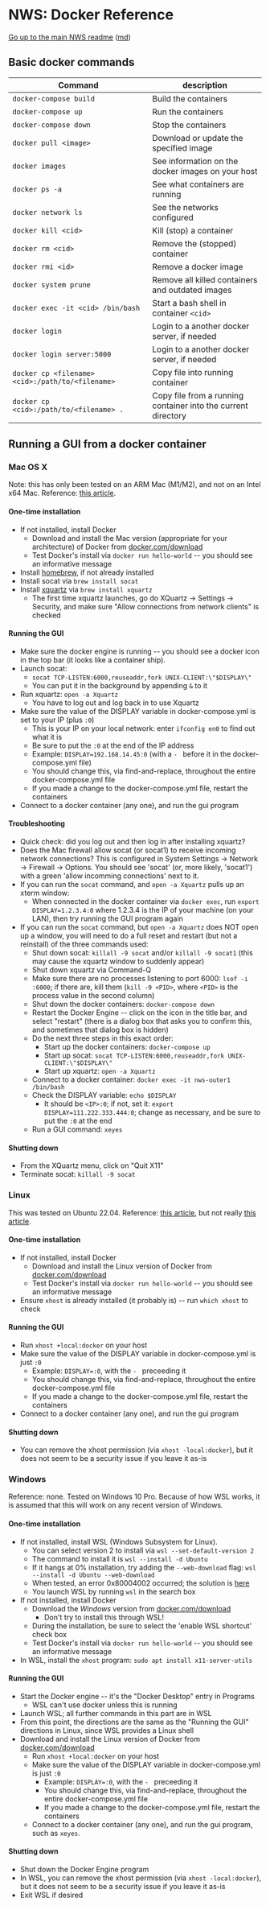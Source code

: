 NWS: Docker Reference
=====================

[Go up to the main NWS readme](../readme.html) ([md](../readme.md))

## Basic docker commands

| Command | description |
|---------|-------------|
| `docker-compose build` | Build the containers |
| `docker-compose up` | Run the containers |
| `docker-compose down` | Stop the containers |
| `docker pull <image>` | Download or update the specified image |
| `docker images` | See information on the docker images on your host |
| `docker ps -a` | See what containers are running |
| `docker network ls` | See the networks configured |
| `docker kill <cid>` | Kill (stop) a container |
| `docker rm <cid>` | Remove the (stopped) container |
| `docker rmi <id>` | Remove a docker image |
| `docker system prune` | Remove all killed containers and outdated images |
| `docker exec -it <cid> /bin/bash` | Start a bash shell in container `<cid>` |
| `docker login` | Login to a another docker server, if needed |
| `docker login server:5000` | Login to a another docker server, if needed |
| `docker cp <filename> <cid>:/path/to/<filename>` | Copy file into running container |
| `docker cp <cid>:/path/to/<filename> .` | Copy file from a running container into the current directory |

## Running a GUI from a docker container

### Mac OS X

Note: this has only been tested on an ARM Mac (M1/M2), and not on an Intel x64 Mac.  Reference: [this article](https://cntnr.io/running-guis-with-docker-on-mac-os-x-a14df6a76efc).

#### One-time installation

- If not installed, install Docker
	- Download and install the Mac version (appropriate for your architecture) of Docker from [docker.com/download](https://www.docker.com/get-started/)
	- Test Docker's install via `docker run hello-world` -- you should see an informative message
- Install [homebrew](https://brew.sh), if not already installed
- Install socat via `brew install socat`
- Install [xquartz](https://www.xquartz.org) via `brew install xquartz` 
	- The first time xquartz launches, go do XQuartz -> Settings -> Security, and make sure "Allow connections from network clients" is checked

#### Running the GUI

- Make sure the docker engine is running -- you should see a docker icon in the top bar (it looks like a container ship).
- Launch socat: 
    - `socat TCP-LISTEN:6000,reuseaddr,fork UNIX-CLIENT:\"$DISPLAY\"`
	- You can put it in the background by appending `&` to it
- Run xquartz: `open -a Xquartz`
    - You have to log out and log back in to use Xquartz
- Make sure the value of the DISPLAY variable in docker-compose.yml is set to your IP (plus `:0`)
	- This is your IP on your local network: enter `ifconfig en0` to find out what it is
	- Be sure to put the `:0` at the end of the IP address
	- Example: `DISPLAY=192.168.14.45:0` (with a `- ` before it in the docker-compose.yml file)
	- You should change this, via find-and-replace, throughout the entire docker-compose.yml file
	- If you made a change to the docker-compose.yml file, restart the containers
- Connect to a docker container (any one), and run the gui program

#### Troubleshooting

- Quick check: did you log out and then log in after installing xquartz?
- Does the Mac firewall allow socat (or socat1) to receive incoming network connections?  This is configured in System Settings -> Network -> Firewall -> Options.  You should see 'socat' (or, more likely, 'socat1') with a green 'allow incomming connections' next to it.
- If you can run the `socat` command, and `open -a Xquartz` pulls up an xterm window:
	- When connected in the docker container via `docker exec`, run `export DISPLAY=1.2.3.4:0` where 1.2.3.4 is the IP of your machine (on your LAN), then try running the GUI program again
- If you can run the `socat` command, but `open -a Xquartz` does NOT open up a window, you will need to do a full reset and restart (but not a reinstall) of the three commands used:
	- Shut down socat: `killall -9 socat` and/or `killall -9 socat1` (this may cause the xquartz window to suddenly appear)
	- Shut down xquartz via Command-Q
	- Make sure there are no processes listening to port 6000:  `lsof -i :6000`; if there are, kill them (`kill -9 <PID>`, where `<PID>` is the process value in the second column)
	- Shut down the docker containers: `docker-compose down`
	- Restart the Docker Engine -- click on the icon in the title bar, and select "restart" (there is a dialog box that asks you to confirm this, and sometimes that dialog box is hidden)
	- Do the next three steps in this exact order:
		- Start up the docker containers: `docker-compose up`
		- Start up socat: `socat TCP-LISTEN:6000,reuseaddr,fork UNIX-CLIENT:\"$DISPLAY\"`
		- Start up xquartz: `open -a Xquartz`
	- Connect to a docker container: `docker exec -it nws-outer1 /bin/bash`
	- Check the DISPLAY variable: `echo $DISPLAY`
		- It should be `<IP>:0`; if not, set it: `export DISPLAY=111.222.333.444:0`; change as necessary, and be sure to put the `:0` at the end
	- Run a GUI command: `xeyes`

#### Shutting down

- From the XQuartz menu, click on "Quit X11"
- Terminate socat: `killall -9 socat`


### Linux

This was tested on Ubuntu 22.04.  Reference: [this article](), but not really [this article](https://www.howtogeek.com/devops/how-to-run-gui-applications-in-a-docker-container/).

#### One-time installation

- If not installed, install Docker
	- Download and install the Linux version of Docker from [docker.com/download](https://www.docker.com/get-started/)
	- Test Docker's install via `docker run hello-world` -- you should see an informative message
- Ensure `xhost` is already installed (it probably is) -- run `which xhost` to check

#### Running the GUI

- Run `xhost +local:docker` on your host
- Make sure the value of the DISPLAY variable in docker-compose.yml is just `:0`
	- Example: `DISPLAY=:0`, with the `- ` preceeding it
	- You should change this, via find-and-replace, throughout the entire docker-compose.yml file
	- If you made a change to the docker-compose.yml file, restart the containers
- Connect to a docker container (any one), and run the gui program

#### Shutting down

- You can remove the xhost permission (via `xhost -local:docker`), but it does not seem to be a security issue if you leave it as-is



### Windows

Reference: none.  Tested on Windows 10 Pro.  Because of how WSL works, it is assumed that this will work on any recent version of Windows.


#### One-time installation

- If not installed, install WSL (Windows Subsystem for Linux).
	- You can select version 2 to install via `wsl --set-default-version 2`
	- The command to install it is `wsl --install -d Ubuntu`
	- If it hangs at 0% installation, try adding the `--web-download` flag: `wsl --install -d Ubuntu --web-download`
	- When tested, an error 0x80004002 occurred; the solution is [here](https://www.bing.com/search?pglt=43&q=wsl+error+0x80004002)
	- You launch WSL by running `wsl` in the search box
- If not installed, install Docker
	- Download the *Windows* version from [docker.com/download](https://www.docker.com/get-started/)
		- Don't try to install this through WSL!
	- During the installation, be sure to select the 'enable WSL shortcut' check box
	- Test Docker's install via `docker run hello-world` -- you should see an informative message
- In WSL, install the `xhost` program: `sudo apt install x11-server-utils`

#### Running the GUI

- Start the Docker engine -- it's the "Docker Desktop" entry in Programs
	- WSL can't use docker unless this is running
- Launch WSL; all further commands in this part are in WSL
- From this point, the directions are the same as the "Running the GUI" directions in Linux, since WSL provides a Linux shell
- Download and install the Linux version of Docker from [docker.com/download](https://www.docker.com/get-started/)
	- Run `xhost +local:docker` on your host
	- Make sure the value of the DISPLAY variable in docker-compose.yml is just `:0`
		- Example: `DISPLAY=:0`, with the `- ` preceeding it
		- You should change this, via find-and-replace, throughout the entire docker-compose.yml file
		- If you made a change to the docker-compose.yml file, restart the containers
	- Connect to a docker container (any one), and run the gui program, such as `xeyes`.

#### Shutting down

- Shut down the Docker Engine program
- In WSL, you can remove the xhost permission (via `xhost -local:docker`), but it does not seem to be a security issue if you leave it as-is
- Exit WSL if desired
